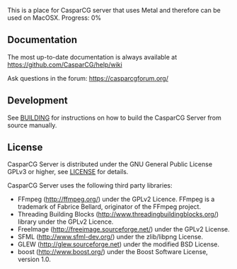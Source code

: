 This is a place for CasparCG server that uses Metal and therefore can be used on MacOSX.
Progress: 0%


Documentation
-------------

The most up-to-date documentation is always available at
https://github.com/CasparCG/help/wiki

Ask questions in the forum: https://casparcgforum.org/

Development
-----------

See [BUILDING](BUILDING.md) for instructions on how to build the CasparCG Server from source manually.

License
---------

CasparCG Server is distributed under the GNU General Public License GPLv3 or
higher, see [LICENSE](LICENSE) for details.

CasparCG Server uses the following third party libraries:
- FFmpeg (http://ffmpeg.org/) under the GPLv2 Licence.
  FFmpeg is a trademark of Fabrice Bellard, originator of the FFmpeg project.
- Threading Building Blocks (http://www.threadingbuildingblocks.org/) library under the GPLv2 Licence.
- FreeImage (http://freeimage.sourceforge.net/) under the GPLv2 License.
- SFML (http://www.sfml-dev.org/) under the zlib/libpng License.
- GLEW (http://glew.sourceforge.net) under the modified BSD License.
- boost (http://www.boost.org/) under the Boost Software License, version 1.0.
